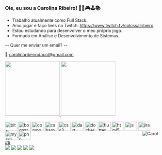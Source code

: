 ### Oie, eu sou a Carolina Ribeiro! 🖤🤟🎮🕹📚

- Trabalho atualmente como Full Stack.
- Amo jogar e faço lives na Twitch: https://www.twitch.tv/colossalribeiro.
- Estou estudando para desenvolver o meu próprio jogo.
- Formada em Análise e Desenvolvimento de Sistemas.

-- Quer me enviar um email? --

📧 carolinaribeirodacol@gmail.com

 <div>
  <a href="https://github.com/Carolinaribeirodacol">
  <img height="180em" src="https://github-readme-stats.vercel.app/api?username=Carolinaribeirodacol&show_icons=true&theme=dracula&include_all_commits=true&count_private=true"/>
  <img height="180em" src="https://github-readme-stats.vercel.app/api/top-langs/?username=Carolinaribeirodacol&layout=compact&langs_count=7&theme=dracula"/>
</div>
<div style="display: inline_block"><br>
  <img align="center" alt="bit-bucket" height="30" width="40" src="https://cdn.jsdelivr.net/gh/devicons/devicon/icons/bitbucket/bitbucket-original-wordmark.svg">
  <img align="center" alt="bootstrap" height="30" width="40" src="https://cdn.jsdelivr.net/gh/devicons/devicon/icons/bootstrap/bootstrap-plain-wordmark.svg">
  <img align="center" alt="composer" height="30" width="40" src="https://cdn.jsdelivr.net/gh/devicons/devicon/icons/composer/composer-original.svg">
  <img align="center" alt="csharp" height="30" width="40" src="https://cdn.jsdelivr.net/gh/devicons/devicon/icons/csharp/csharp-original.svg"> 
  <img align="center" alt="css3" height="30" width="40" src="https://cdn.jsdelivr.net/gh/devicons/devicon/icons/css3/css3-original.svg"> 
  <img align="center" alt="dart" height="30" width="40" src="https://cdn.jsdelivr.net/gh/devicons/devicon/icons/dart/dart-plain-wordmark.svg"> 
  <img align="center" alt="docker" height="30" width="40" src="https://cdn.jsdelivr.net/gh/devicons/devicon/icons/docker/docker-plain-wordmark.svg"> 
 <img align="center" alt="flutter" height="30" width="40" src="https://cdn.jsdelivr.net/gh/devicons/devicon/icons/flutter/flutter-original.svg"> 
 <img align="center" alt="html5" height="30" width="40" src="https://cdn.jsdelivr.net/gh/devicons/devicon/icons/html5/html5-plain-wordmark.svg"> 
 <img align="center" alt="js" height="30" width="40" src="https://cdn.jsdelivr.net/gh/devicons/devicon/icons/javascript/javascript-plain.svg"> 
  <img align="center" alt="jira" height="30" width="40" src="https://cdn.jsdelivr.net/gh/devicons/devicon/icons/jira/jira-original-wordmark.svg">
  <img align="center" alt="mysql" height="30" width="40" src="https://cdn.jsdelivr.net/gh/devicons/devicon/icons/mysql/mysql-plain-wordmark.svg"> 
  <img align="center" alt="php" height="30" width="40" src="https://cdn.jsdelivr.net/gh/devicons/devicon/icons/php/php-plain.svg"> 
  <img align="right" alt="Carol" src="https://share-cdn.picrew.me/shareImg/org/202109/338224_koNzpEOc.png"/>
 </div>
  ##
 
<div> 
  <a href="https://www.youtube.com/channel/UCH3GY5OYjVywv5mlmBUsKZQ" target="_blank"><img src="https://img.shields.io/badge/YouTube-FF0000?style=for-the-badge&logo=youtube&logoColor=white" target="_blank"></a>
  <a href="https://www.instagram.com/___carolina_ribeiro___/" target="_blank"><img src="https://img.shields.io/badge/-Instagram-%23E4405F?style=for-the-badge&logo=instagram&logoColor=white" target="_blank"></a>
 	<a href="https://www.twitch.tv/colossalribeiro" target="_blank"><img src="https://img.shields.io/badge/Twitch-9146FF?style=for-the-badge&logo=twitch&logoColor=white" target="_blank"></a>
  <a href = "mailto:carolinaribeirodacol@gmail.com"><img src="https://img.shields.io/badge/-Gmail-%23333?style=for-the-badge&logo=gmail&logoColor=white" target="_blank"></a>
  <a href="https://www.linkedin.com/in/carolina-ribeiro-28852910b/" target="_blank"><img src="https://img.shields.io/badge/-LinkedIn-%230077B5?style=for-the-badge&logo=linkedin&logoColor=white" target="_blank"></a> 
 
</div>

